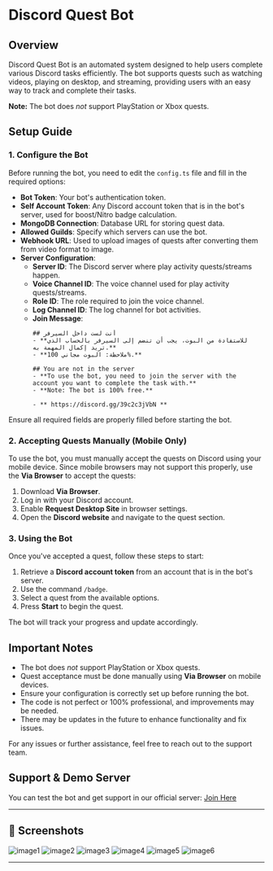 # Discord Quest Bot

## Overview
Discord Quest Bot is an automated system designed to help users complete various Discord tasks efficiently. The bot supports quests such as watching videos, playing on desktop, and streaming, providing users with an easy way to track and complete their tasks.

**Note:** The bot does *not* support PlayStation or Xbox quests.

## Setup Guide
### 1. Configure the Bot
Before running the bot, you need to edit the `config.ts` file and fill in the required options:

- **Bot Token**: Your bot's authentication token.
- **Self Account Token**: Any Discord account token that is in the bot's server, used for boost/Nitro badge calculation.
- **MongoDB Connection**: Database URL for storing quest data.
- **Allowed Guilds**: Specify which servers can use the bot.
- **Webhook URL**: Used to upload images of quests after converting them from video format to image.
- **Server Configuration**:
  - **Server ID**: The Discord server where play activity quests/streams happen.
  - **Voice Channel ID**: The voice channel used for play activity quests/streams.
  - **Role ID**: The role required to join the voice channel.
  - **Log Channel ID**: The log channel for bot activities.
  - **Join Message**:
    ```
    ## أنت لست داخل السيرفر
    - **للاستفادة من البوت، يجب أن تنضم إلى السيرفر بالحساب الذي تريد إكمال المهمة به.**
    - **ملاحظة: البوت مجاني 100%.**

    ## You are not in the server
    - **To use the bot, you need to join the server with the account you want to complete the task with.**
    - **Note: The bot is 100% free.**

    - ** https://discord.gg/39c2c3jVbN **
    ```

Ensure all required fields are properly filled before starting the bot.

### 2. Accepting Quests Manually (Mobile Only)
To use the bot, you must manually accept the quests on Discord using your mobile device. Since mobile browsers may not support this properly, use the **Via Browser** to accept the quests:

1. Download **Via Browser**.
2. Log in with your Discord account.
3. Enable **Request Desktop Site** in browser settings.
4. Open the **Discord website** and navigate to the quest section.

### 3. Using the Bot
Once you've accepted a quest, follow these steps to start:

1. Retrieve a **Discord account token** from an account that is in the bot's server.
2. Use the command `/badge`.
3. Select a quest from the available options.
4. Press **Start** to begin the quest.

The bot will track your progress and update accordingly.

## Important Notes
- The bot does *not* support PlayStation or Xbox quests.
- Quest acceptance must be done manually using **Via Browser** on mobile devices.
- Ensure your configuration is correctly set up before running the bot.
- The code is not perfect or 100% professional, and improvements may be needed.
- There may be updates in the future to enhance functionality and fix issues.

For any issues or further assistance, feel free to reach out to the support team.

## Support & Demo Server
You can test the bot and get support in our official server: [Join Here](https://discord.gg/4WStuuHj39)

---

## 🎨 Screenshots

![image1](https://i.ibb.co/3JgHfFy/image.png)
![image2](https://i.ibb.co/HTn49GG/image.png)
![image3](https://i.ibb.co/chPF7zJ/image.png)
![image4](https://i.ibb.co/yFSZtRmk/image.png)
![image5](https://i.ibb.co/TqJZpqgT/image.png)
![image6](https://i.ibb.co/4g01Rc8/image.png)

---
